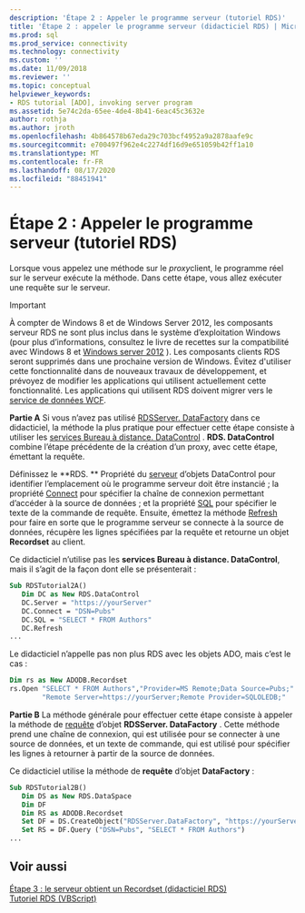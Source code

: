 ```yaml
---
description: 'Étape 2 : Appeler le programme serveur (tutoriel RDS)'
title: 'Étape 2 : appeler le programme serveur (didacticiel RDS) | Microsoft Docs'
ms.prod: sql
ms.prod_service: connectivity
ms.technology: connectivity
ms.custom: ''
ms.date: 11/09/2018
ms.reviewer: ''
ms.topic: conceptual
helpviewer_keywords:
- RDS tutorial [ADO], invoking server program
ms.assetid: 5e74c2da-65ee-4de4-8b41-6eac45c3632e
author: rothja
ms.author: jroth
ms.openlocfilehash: 4b864578b67eda29c703bcf4952a9a2878aafe9c
ms.sourcegitcommit: e700497f962e4c2274df16d9e651059b42ff1a10
ms.translationtype: MT
ms.contentlocale: fr-FR
ms.lasthandoff: 08/17/2020
ms.locfileid: "88451941"
---
```

# <a name="step-2-invoke-the-server-program-rds-tutorial"></a>Étape 2 : Appeler le programme serveur (tutoriel RDS)
Lorsque vous appelez une méthode sur le *proxy*client, le programme réel sur le serveur exécute la méthode. Dans cette étape, vous allez exécuter une requête sur le serveur.  
  
> [!IMPORTANT]
>  À compter de Windows 8 et de Windows Server 2012, les composants serveur RDS ne sont plus inclus dans le système d’exploitation Windows (pour plus d’informations, consultez le livre de recettes sur la compatibilité avec Windows 8 et [Windows server 2012](https://www.microsoft.com/download/details.aspx?id=27416) ). Les composants clients RDS seront supprimés dans une prochaine version de Windows. Évitez d'utiliser cette fonctionnalité dans de nouveaux travaux de développement, et prévoyez de modifier les applications qui utilisent actuellement cette fonctionnalité. Les applications qui utilisent RDS doivent migrer vers le [service de données WCF](https://go.microsoft.com/fwlink/?LinkId=199565).  
  
 **Partie A** Si vous n’avez pas utilisé [RDSServer. DataFactory](../../../ado/reference/rds-api/datafactory-object-rdsserver.md) dans ce didacticiel, la méthode la plus pratique pour effectuer cette étape consiste à utiliser les [services Bureau à distance. DataControl](../../../ado/reference/rds-api/datacontrol-object-rds.md) . **RDS. DataControl** combine l’étape précédente de la création d’un proxy, avec cette étape, émettant la requête.  
  
 Définissez le **RDS. ** Propriété du [serveur](../../../ado/reference/rds-api/server-property-rds.md) d’objets DataControl pour identifier l’emplacement où le programme serveur doit être instancié ; la propriété [Connect](../../../ado/reference/rds-api/connect-property-rds.md) pour spécifier la chaîne de connexion permettant d’accéder à la source de données ; et la propriété [SQL](../../../ado/reference/rds-api/sql-property.md) pour spécifier le texte de la commande de requête. Ensuite, émettez la méthode [Refresh](../../../ado/reference/rds-api/refresh-method-rds.md) pour faire en sorte que le programme serveur se connecte à la source de données, récupère les lignes spécifiées par la requête et retourne un objet **Recordset** au client.  
  
 Ce didacticiel n’utilise pas les **services Bureau à distance. DataControl**, mais il s’agit de la façon dont elle se présenterait :  
  
```vb
Sub RDSTutorial2A()  
   Dim DC as New RDS.DataControl  
   DC.Server = "https://yourServer"  
   DC.Connect = "DSN=Pubs"  
   DC.SQL = "SELECT * FROM Authors"  
   DC.Refresh  
...  
```  
  
 Le didacticiel n’appelle pas non plus RDS avec les objets ADO, mais c’est le cas :  
  
```vb
Dim rs as New ADODB.Recordset  
rs.Open "SELECT * FROM Authors","Provider=MS Remote;Data Source=Pubs;" & _  
        "Remote Server=https://yourServer;Remote Provider=SQLOLEDB;"  
```  
  
 **Partie B** La méthode générale pour effectuer cette étape consiste à appeler la méthode de [requête](../../../ado/reference/rds-api/query-method-rds.md) d’objet **RDSServer. DataFactory** . Cette méthode prend une chaîne de connexion, qui est utilisée pour se connecter à une source de données, et un texte de commande, qui est utilisé pour spécifier les lignes à retourner à partir de la source de données.  
  
 Ce didacticiel utilise la méthode de **requête** d’objet **DataFactory** :  
  
```vb
Sub RDSTutorial2B()  
   Dim DS as New RDS.DataSpace  
   Dim DF  
   Dim RS as ADODB.Recordset  
   Set DF = DS.CreateObject("RDSServer.DataFactory", "https://yourServer")  
   Set RS = DF.Query ("DSN=Pubs", "SELECT * FROM Authors")  
...  
```  
  
## <a name="see-also"></a>Voir aussi  
 [Étape 3 : le serveur obtient un Recordset (didacticiel RDS)](../../../ado/guide/remote-data-service/step-3-server-obtains-a-recordset-rds-tutorial.md)   
 [Tutoriel RDS (VBScript)](../../../ado/guide/remote-data-service/rds-tutorial-vbscript.md)   
